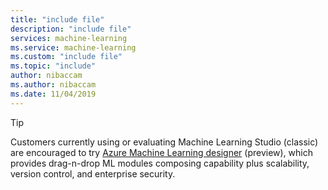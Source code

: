 ```yaml
---
title: "include file"
description: "include file"
services: machine-learning
ms.service: machine-learning
ms.custom: "include file"
ms.topic: "include"
author: nibaccam
ms.author: nibaccam
ms.date: 11/04/2019
---
```


> [!TIP]
> Customers currently using or evaluating Machine Learning Studio (classic) are encouraged to try [Azure Machine Learning designer](https://docs.microsoft.com/azure/machine-learning/concept-designer) (preview), which provides drag-n-drop ML modules composing capability plus scalability, version control, and enterprise security.
